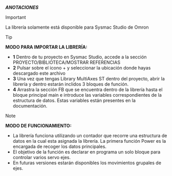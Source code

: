 _**ANOTACIONES**_

> [!IMPORTANT]
> La librería solamente está disponible para Sysmac Studio de Omron


> [!TIP]
>**MODO PARA IMPORTAR LA LIBRERÍA:**
>- **1**  Dentro de tu proyecto en Sysmac Studio, accede a la sección PROYECTO/BIBLIOTECA/MOSTRAR REFERENCIAS
>- **2**  Pulsar sobre el icono + y seleccionar la ubicación donde hayas descargado este archivo
>- **3**  Una vez que tengas Library MultiAxes ST dentro del proyecto, abrir la librería y dentro estarán inclidos 3 bloques de función.
>- **4**  Arrastra la sección FB que se encuentra dentro de la librería hasta el bloque principal main e introduce las variables correspondientes de la estructura de datos. Estas variables están presentes en la documentación.


> [!NOTE]
>**MODO DE FUNCIONAMIENTO:**
>- La librería funciona utilizando un contador que recorre una estructura de datos en la cual esta asignada la librería. La primera función Power es la encargada de recoger los datos principales.
>- El objetivo de la función es declarar en programa un solo bloque para controlar varios servo ejes.
>- En futuras versiones estarán disponibles los movimientos grupales de ejes.



